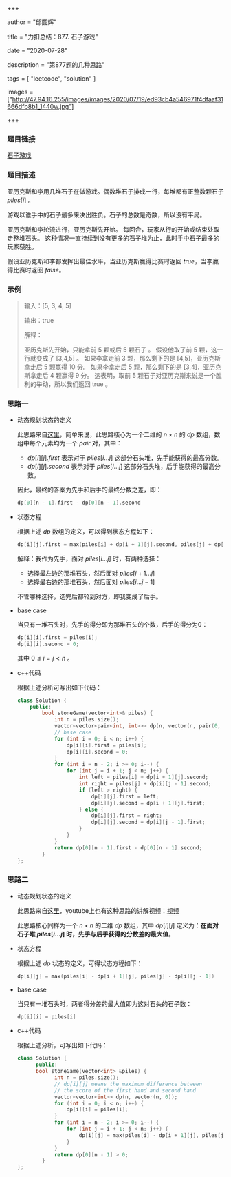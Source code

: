 +++

author = "邱圆辉"

title = "力扣总结：877. 石子游戏"

date = "2020-07-28"

description = "第877题的几种思路"

tags = [
    "leetcode", "solution"
]

images = ["http://47.94.16.255/images/images/2020/07/19/ed93cb4a546971f4dfaaf31666dfb8b1_1440w.jpg"]

+++



### 题目链接

[石子游戏](https://leetcode-cn.com/problems/stone-game/)

### 题目描述

亚历克斯和李用几堆石子在做游戏。偶数堆石子排成一行，每堆都有正整数颗石子 $piles[i]$ 。

游戏以谁手中的石子最多来决出胜负。石子的总数是奇数，所以没有平局。

亚历克斯和李轮流进行，亚历克斯先开始。 每回合，玩家从行的开始或结束处取走整堆石头。 这种情况一直持续到没有更多的石子堆为止，此时手中石子最多的玩家获胜。

假设亚历克斯和李都发挥出最佳水平，当亚历克斯赢得比赛时返回 $true$，当李赢得比赛时返回 $false$。

### 示例

> 输入：[5, 3, 4, 5]
>
> 输出：true
>
> 解释：
>
> 亚历克斯先开始，只能拿前 5 颗或后 5 颗石子 。
> 假设他取了前 5 颗，这一行就变成了 [3,4,5] 。
> 如果李拿走前 3 颗，那么剩下的是 [4,5]，亚历克斯拿走后 5 颗赢得 10 分。
> 如果李拿走后 5 颗，那么剩下的是 [3,4]，亚历克斯拿走后 4 颗赢得 9 分。
> 这表明，取前 5 颗石子对亚历克斯来说是一个胜利的举动，所以我们返回 true 。

### 思路一

- 动态规划状态的定义

  此思路来自[这里](https://labuladong.gitbook.io/algo/dong-tai-gui-hua-xi-lie/dong-tai-gui-hua-zhi-bo-yi-wen-ti)，简单来说，此思路核心为一个二维的  $n\times n$ 的 $dp$ 数组，数组中每个元素均为一个 $pair$ 对，其中：

  - $dp[i][j].first$ 表示对于 $piles[i...j]$ 这部分石头堆，先手能获得的最高分数。
  - $dp[i][j].second$ 表示对于 $piles[i...j]$ 这部分石头堆，后手能获得的最高分数。

  因此，最终的答案为先手和后手的最终分数之差，即：

  ```c++
  dp[0][n - 1].first - dp[0][n - 1].second
  ```

  

- 状态方程

  根据上述 $dp$ 数组的定义，可以得到状态方程如下：
  ```c++
  dp[i][j].first = max(piles[i] + dp[i + 1][j].second, piles[j] + dp[i][j - 1].second)
  ```
  解释：我作为先手，面对 $piles[i...j]$ 时，有两种选择：

  - 选择最左边的那堆石头，然后面对 $piles[i + 1...j]$ 
  - 选择最右边的那堆石头，然后面对 $piles[i...j - 1]$

  不管哪种选择，选完后都轮到对方，即我变成了后手。

  

- base case

  当只有一堆石头时，先手的得分即为那堆石头的个数，后手的得分为0：

  ```c++
  dp[i][i].first = piles[i];
  dp[i][i].second = 0;
  ```

  其中 $0 \leq i = j < n$ 。

  

- c++代码

  根据上述分析可写出如下代码：

  ```c++
  class Solution {
      public:
          bool stoneGame(vector<int>& piles) {
              int n = piles.size();
              vector<vector<pair<int, int>>> dp(n, vector(n, pair(0, 0)));
              // base case
              for (int i = 0; i < n; i++) {
                  dp[i][i].first = piles[i];
                  dp[i][i].second = 0;
              }
              for (int i = n - 2; i >= 0; i--) {
                  for (int j = i + 1; j < n; j++) {
                      int left = piles[i] + dp[i + 1][j].second;
                      int right = piles[j] + dp[i][j - 1].second;
                      if (left > right) {
                          dp[i][j].first = left;
                          dp[i][j].second = dp[i + 1][j].first;
                      } else {
                          dp[i][j].first = right;
                          dp[i][j].second = dp[i][j - 1].first;
                      }
                  }
              }
              return dp[0][n - 1].first - dp[0][n - 1].second;
          }
  };
  ```

  

### 思路二

- 动态规划状态的定义

  此思路来自[这里](https://cloud.tencent.com/developer/article/1446700)，youtube上也有这种思路的讲解视频：[视频](https://www.youtube.com/watch?v=xJ1Rc30Pyes)

  此思路核心同样为一个 $n \times n$ 的二维 $dp$ 数组，其中 $dp[i][j]$ 定义为：**在面对石子堆 $piles[i...j]$ 时，先手与后手获得的分数差的最大值**。

  

- 状态方程

  根据上述 $dp$ 状态的定义，可得状态方程如下：

  ```c++
  dp[i][j] = max(piles[i] - dp[i + 1][j], piles[j] - dp[i][j - 1])
  ```



- base case

  当只有一堆石头时，两者得分差的最大值即为这对石头的石子数：

  ```c++
  dp[i][i] = piles[i]
  ```



- c++代码

  根据上述分析，可写出如下代码：

  ```c++
  class Solution {
    	public:
      	bool stoneGame(vector<int> &piles) {
              int n = piles.size();
              // dp[i][j] means the maximum difference between
              // the score of the first hand and second hand
              vector<vector<int>> dp(n, vector(n, 0));
              for (int i = 0; i < n; i++) {
                  dp[i][i] = piles[i];
              }
              for (int i = n - 2; i >= 0; i--) {
                  for (int j = i + 1; j < n; j++) {
                      dp[i][j] = max(piles[i] - dp[i + 1][j], piles[j] - dp[i][j - 1]);
                  }
              }
              return dp[0][n - 1] > 0;
          }
  };
  ```

  
